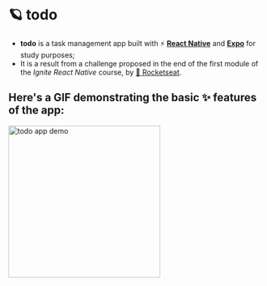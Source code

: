 # 🪐 todo
- **todo** is a task management app built with ⚡ [**React Native**](https://reactnative.dev/) and [**Expo**](https://expo.dev/) for study purposes;
- It is a result from a challenge proposed in the end of the first module of the *Ignite React Native* course, by [🚀 Rocketseat](https://rocketseat.com.br/).

## Here's a GIF demonstrating the basic ✨ features of the app:
<img src="https://user-images.githubusercontent.com/48724782/211623239-4a3fca09-a4e4-4f93-b095-3cc7bf2d5556.gif" alt="todo app demo" width="300"/>
